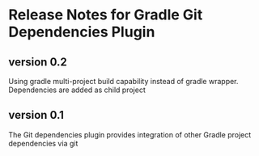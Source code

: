 # Release Notes for Gradle Git Dependencies Plugin

## version 0.2
Using gradle multi-project build capability instead of gradle wrapper. Dependencies are added as child project

## version 0.1
The Git dependencies plugin provides integration of other Gradle project dependencies via git